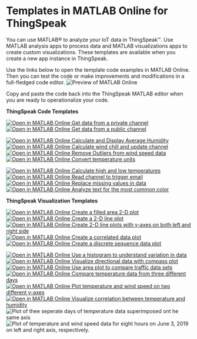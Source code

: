 # Templates in MATLAB Online for ThingSpeak
You can use MATLAB&reg; to analyze your IoT data in ThingSpeak&trade;. Use MATLAB analysis apps to process data and MATLAB visualizations apps to create custom visualizations. These templates are available when you create a new app instance in ThingSpeak.  

Use the links below to open the template code examples in MATLAB Online. Then you can test the code or make improvements and modifications in a full-fledged code editor.  ![Preview of MATLAB Online](https://githubusercontent.com/thingspeak/Templates-in-MATLAB-Online-for-ThingSpeak/main/MO_Preview.png?raw=true)

Copy and paste the code back into the ThingSpeak MATLAB editor when you are ready to operationalize your code.

**ThingSpeak Code Templates**<br>

[![Open in MATLAB Online](https://www.mathworks.com/images/responsive/global/open-in-matlab-online.svg) Get data from a private channel](https://matlab.mathworks.com/open/github/v1?repo=thingspeak/Templates-in-MATLAB-Online-for-ThingSpeak&file=analysis/Template_private_channel.m)<br>
[![Open in MATLAB Online](https://www.mathworks.com/images/responsive/global/open-in-matlab-online.svg) Get data from a public channel](https://matlab.mathworks.com/open/github/v1?repo=thingspeak/Templates-in-MATLAB-Online-for-ThingSpeak&file=analysis/Template_public_channel.m)<br>

[![Open in MATLAB Online](https://www.mathworks.com/images/responsive/global/open-in-matlab-online.svg) Calculate and Display Average Humidity](https://matlab.mathworks.com/open/github/v1?repo=thingspeak/Templates-in-MATLAB-Online-for-ThingSpeak&file=analysis/Example_average_humidity.m)<br>
[![Open in MATLAB Online](https://www.mathworks.com/images/responsive/global/open-in-matlab-online.svg) Calculate wind chill and update channel](https://matlab.mathworks.com/open/github/v1?repo=thingspeak/Templates-in-MATLAB-Online-for-ThingSpeak&file=analysis/Example_calculate_dew_point.m)<br>
[![Open in MATLAB Online](https://www.mathworks.com/images/responsive/global/open-in-matlab-online.svg) Remove Outliers from wind speed data](https://matlab.mathworks.com/open/github/v1?repo=thingspeak/Templates-in-MATLAB-Online-for-ThingSpeak&file=analysis/Example_eliminate_outliers.m)<br>
[![Open in MATLAB Online](https://www.mathworks.com/images/responsive/global/open-in-matlab-online.svg) Convert temperature units](https://matlab.mathworks.com/open/github/v1?repo=thingspeak/Templates-in-MATLAB-Online-for-ThingSpeak/analysis&file=analysis/Example_farenheit_2_celsius.m)<br>

[![Open in MATLAB Online](https://www.mathworks.com/images/responsive/global/open-in-matlab-online.svg) Calculate high and low temperatures](https://matlab.mathworks.com/open/github/v1?repo=thingspeak/Templates-in-MATLAB-Online-for-ThingSpeak&file=analysis/Example_hourly_max_temperature.m)<br>
[![Open in MATLAB Online](https://www.mathworks.com/images/responsive/global/open-in-matlab-online.svg) Read channel to trigger email](https://matlab.mathworks.com/open/github/v1?repo=thingspeak/Templates-in-MATLAB-Online-for-ThingSpeak&file=analysis/Template_plant_alert.m)<br>
[![Open in MATLAB Online](https://www.mathworks.com/images/responsive/global/open-in-matlab-online.svg) Replace missing values in data](https://matlab.mathworks.com/open/github/v1?repo=thingspeak/Templates-in-MATLAB-Online-for-ThingSpeak&file=analysis/Example_missing_listwise_deletion.m)<br>
[![Open in MATLAB Online](https://www.mathworks.com/images/responsive/global/open-in-matlab-online.svg) Analyze text for the most common color](https://matlab.mathworks.com/open/github/v1?repo=thingspeak/Templates-in-MATLAB-Online-for-ThingSpeak&file=analysis/Example_text_analysis.m)<br>
<!--[Read live web data for vessels at the port of Boston](https://matlab.mathworks.com/open/github/v1?repo=thingspeak/Templates-in-MATLAB-Online-for-ThingSpeak&file=analysis/Example_webscrape_boston_port.m)<br>-->

**ThingSpeak Visualization Templates**<br>

[![Open in MATLAB Online](https://www.mathworks.com/images/responsive/global/open-in-matlab-online.svg) Create a filled area 2-D plot](https://matlab.mathworks.com/open/github/v1?repo=thingspeak/Templates-in-MATLAB-Online-for-ThingSpeak&file=viz/Template_area.m)<br>
[![Open in MATLAB Online](https://www.mathworks.com/images/responsive/global/open-in-matlab-online.svg) Create a 2-D line plot](https://matlab.mathworks.com/open/github/v1?repo=thingspeak/Templates-in-MATLAB-Online-for-ThingSpeak&file=viz/Template_plot.m)<br>
[![Open in MATLAB Online](https://www.mathworks.com/images/responsive/global/open-in-matlab-online.svg) Create 2-D line plots with y-axes on both left and right side](https://matlab.mathworks.com/open/github/v1?repo=thingspeak/Templates-in-MATLAB-Online-for-ThingSpeak&file=viz/Template_plotYY.m)<br>
[![Open in MATLAB Online](https://www.mathworks.com/images/responsive/global/open-in-matlab-online.svg) Create a correlated data plot](https://matlab.mathworks.com/open/github/v1?repo=thingspeak/Templates-in-MATLAB-Online-for-ThingSpeak&file=viz/Template_scatter.m)<br>
[![Open in MATLAB Online](https://www.mathworks.com/images/responsive/global/open-in-matlab-online.svg) Create a discrete sequence data plot](https://matlab.mathworks.com/open/github/v1?repo=thingspeak/Templates-in-MATLAB-Online-for-ThingSpeak&file=viz/Template_stem.m)<br>

[![Open in MATLAB Online](https://www.mathworks.com/images/responsive/global/open-in-matlab-online.svg) Use a histogram to understand variation in data](https://matlab.mathworks.com/open/github/v1?repo=thingspeak/Templates-in-MATLAB-Online-for-ThingSpeak&file=viz/Example_histogram.m)<br>
[![Open in MATLAB Online](https://www.mathworks.com/images/responsive/global/open-in-matlab-online.svg) Visualize directional data with compass plot](https://matlab.mathworks.com/open/github/v1?repo=thingspeak/Templates-in-MATLAB-Online-for-ThingSpeak&file=viz/Example_compass.m)<br>
[![Open in MATLAB Online](https://www.mathworks.com/images/responsive/global/open-in-matlab-online.svg) Use area plot to compare traffic data sets](https://matlab.mathworks.com/open/github/v1?repo=thingspeak/Templates-in-MATLAB-Online-for-ThingSpeak&file=viz/Example_area.m)<br>
[![Open in MATLAB Online](https://www.mathworks.com/images/responsive/global/open-in-matlab-online.svg) Compare temperature data from three different days](https://matlab.mathworks.com/open/github/v1?repo=thingspeak/Templates-in-MATLAB-Online-for-ThingSpeak&file=viz/Example_plot.m)<br>
[![Open in MATLAB Online](https://www.mathworks.com/images/responsive/global/open-in-matlab-online.svg) Plot temperature and wind speed on two different y-axes](https://matlab.mathworks.com/open/github/v1?repo=thingspeak/Templates-in-MATLAB-Online-for-ThingSpeak&file=viz/Example_plotYY.m)<br>
[![Open in MATLAB Online](https://www.mathworks.com/images/responsive/global/open-in-matlab-online.svg) Visualize correlation between temperature and humidity](https://matlab.mathworks.com/open/github/v1?repo=thingspeak/Templates-in-MATLAB-Online-for-ThingSpeak&file=viz/Example_scatter.m)<br>
![Plot of thee seperate days of temperature data superimposed ont he same axis](https://www.mathworks.com/help/examples/thingspeak/win64/CompareTemperatureDataFromThreeDifferentDaysTSExample_02.png)
![Plot of temperature and wind speed data for eight hours on June 3, 2019 on left and right axis, respectively.](https://www.mathworks.com/help/examples/thingspeak/win64/PlotTemperatureAndWindSpeedOnTwoDifferentAxesTSExample_02.png)
